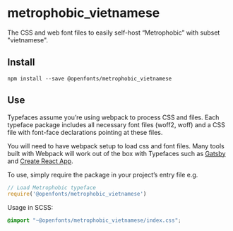 
# metrophobic_vietnamese

The CSS and web font files to easily self-host “Metrophobic” with subset "vietnamese".

## Install

`npm install --save @openfonts/metrophobic_vietnamese`

## Use

Typefaces assume you’re using webpack to process CSS and files. Each typeface
package includes all necessary font files (woff2, woff) and a CSS file with
font-face declarations pointing at these files.

You will need to have webpack setup to load css and font files. Many tools built
with Webpack will work out of the box with Typefaces such as [Gatsby](https://github.com/gatsbyjs/gatsby)
and [Create React App](https://github.com/facebookincubator/create-react-app).

To use, simply require the package in your project’s entry file e.g.

```javascript
// Load Metrophobic typeface
require('@openfonts/metrophobic_vietnamese')
```

Usage in SCSS:
```scss
@import "~@openfonts/metrophobic_vietnamese/index.css";
```
